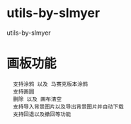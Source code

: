 # utils-by-slmyer

utils-by-slmyer

# 画板功能

```
  支持涂鸦 以及 马赛克版本涂鸦
  支持画圆
  删除 以及 画布清空
  支持导入背景图片以及导出背景图片并自动下载
  支持回退以及撤回等功能
```
